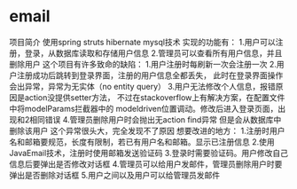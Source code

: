 # email

项目简介
使用spring struts hibernate mysql技术
实现的功能有：
1.用户可以注册，登录，从数据库读取和存储用户信息
2.管理员可以查看所有用户信息，并且删除用户
这个项目有许多致命的缺陷：
1.用户注册时每刷新一次会注册一次
2.用户注册成功后跳转到登录界面，注册的用户信息全都丢失，
  此时在登录界面操作会出异常，异常为无实体（no entity query）
3.用户无法修改个人信息，报错原因是action没提供setter方法，
  不过在stackoverflow上有解决方案，在配置文件中将modelParams拦截器中的
  modeldriven位置调动。修改后进入登录页面，出现和2相同错误
4.管理员删除用户时会抛出无action find异常 但是会从数据库中删除该用户 
  这个异常很头大，完全发现不了原因
想要改进的地方：
1.注册时用户名和邮箱要规范，长度有限制，若已有用户名和邮箱。显示已注册信息
2.使用JavaEmail技术，注册时使用邮箱发送验证码
3.登录时需要验证码。用户修改自己信息后要弹出是否修改对话框
4.管理员可以给用户发邮件，管理员删除用户时要弹出是否删除对话框
5.用户之间以及用户可以给管理员发邮件
